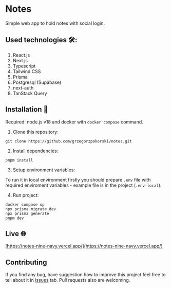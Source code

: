 # Notes

Simple web app to hold notes with social login.

## Used technologies 🛠️:

1. React.js
2. Next.js
3. Typescript
4. Tailwind CSS
5. Prisma
6. Postgresql (Supabase)
7. next-auth
8. TanStack Query

## Installation 👷

Required: node.js v18 and docker with `docker compose` command.


1. Clone this repository:

```
git clone https://github.com/grzegorzpokorski/notes.git
```

2. Install dependencies:

```
pnpm install
```

3. Setup environment variables:

To run it in local environment firstly you should prepare `.env` file with required enviroment variables - example file is in the project (`.env-local`).

4. Run project:

```
docker compose up
npx prisma migrate dev
npx prisma generate
pnpm dev
```

## Live 🌐

[https://notes-nine-navy.vercel.app/](https://notes-nine-navy.vercel.app/)

<!--
## Some screenshots:

![](/mockups/start.png?raw=true "Home page")

![](/mockups/page.png?raw=true "Single page")

![](/mockups/blog.png?raw=true "Blog archive")

![](/mockups/pricing.png?raw=true "Pricing page")

![](/mockups/offer.png?raw=true "Offer page")

![](/mockups/single.png?raw=true "Single article page") -->

## Contributing

If you find any bug, have suggestion how to improve this project feel free to tell about it in [issues](https://github.com/grzegorzpokorski/grzegorzpokorski.pl/issues) tab. Pull requests also are welcoming.
